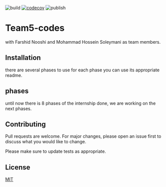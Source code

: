 
![build](https://github.com/Star-Academy/Team5-Codes/workflows/build/badge.svg?branch=Phase5)
[![codecov](https://codecov.io/gh/Star-Academy/Team5-Codes/branch/Phase5/graph/badge.svg)](https://codecov.io/gh/Star-Academy/Team5-Codes) 
![publish](https://github.com/Star-Academy/Team5-Codes/workflows/publish/badge.svg?branch=1.0.0)
# Team5-codes

with Farshid Nooshi and Mohammad Hossein Soleymani as team members.

## Installation

there are several phases to use for each phase you can use its appropriate readme. 

## phases

until now there is 8 phases of the internship done, we are working on the next phases.

## Contributing
Pull requests are welcome. For major changes, please open an issue first to discuss what you would like to change.

Please make sure to update tests as appropriate.

## License
[MIT](https://choosealicense.com/licenses/mit/)
